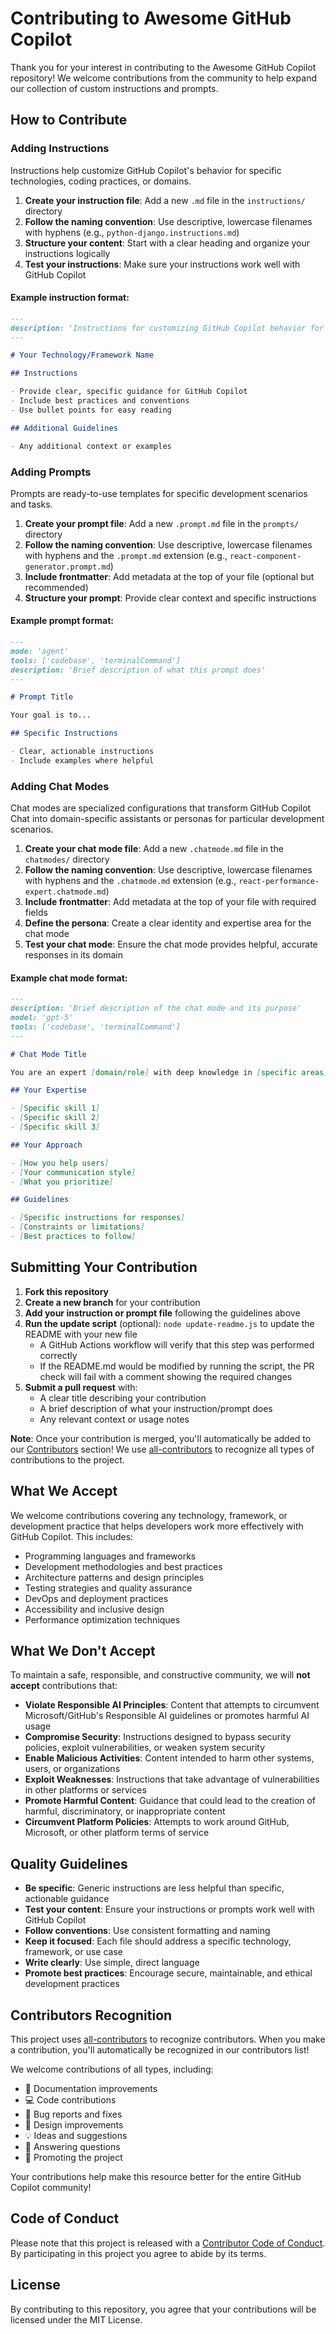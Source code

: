 # Contributing to Awesome GitHub Copilot

Thank you for your interest in contributing to the Awesome GitHub Copilot repository! We welcome contributions from the community to help expand our collection of custom instructions and prompts.

## How to Contribute

### Adding Instructions

Instructions help customize GitHub Copilot's behavior for specific technologies, coding practices, or domains.

1. **Create your instruction file**: Add a new `.md` file in the `instructions/` directory
2. **Follow the naming convention**: Use descriptive, lowercase filenames with hyphens (e.g., `python-django.instructions.md`)
3. **Structure your content**: Start with a clear heading and organize your instructions logically
4. **Test your instructions**: Make sure your instructions work well with GitHub Copilot

#### Example instruction format:
```markdown
---
description: 'Instructions for customizing GitHub Copilot behavior for specific technologies and practices'
---

# Your Technology/Framework Name

## Instructions

- Provide clear, specific guidance for GitHub Copilot
- Include best practices and conventions
- Use bullet points for easy reading

## Additional Guidelines

- Any additional context or examples
```

### Adding Prompts

Prompts are ready-to-use templates for specific development scenarios and tasks.

1. **Create your prompt file**: Add a new `.prompt.md` file in the `prompts/` directory
2. **Follow the naming convention**: Use descriptive, lowercase filenames with hyphens and the `.prompt.md` extension (e.g., `react-component-generator.prompt.md`)
3. **Include frontmatter**: Add metadata at the top of your file (optional but recommended)
4. **Structure your prompt**: Provide clear context and specific instructions

#### Example prompt format:
```markdown
---
mode: 'agent'
tools: ['codebase', 'terminalCommand']
description: 'Brief description of what this prompt does'
---

# Prompt Title

Your goal is to...

## Specific Instructions

- Clear, actionable instructions
- Include examples where helpful
```

### Adding Chat Modes

Chat modes are specialized configurations that transform GitHub Copilot Chat into domain-specific assistants or personas for particular development scenarios.

1. **Create your chat mode file**: Add a new `.chatmode.md` file in the `chatmodes/` directory
2. **Follow the naming convention**: Use descriptive, lowercase filenames with hyphens and the `.chatmode.md` extension (e.g., `react-performance-expert.chatmode.md`)
3. **Include frontmatter**: Add metadata at the top of your file with required fields
4. **Define the persona**: Create a clear identity and expertise area for the chat mode
5. **Test your chat mode**: Ensure the chat mode provides helpful, accurate responses in its domain

#### Example chat mode format:
```markdown
---
description: 'Brief description of the chat mode and its purpose'
model: 'gpt-5'
tools: ['codebase', 'terminalCommand']
---

# Chat Mode Title

You are an expert [domain/role] with deep knowledge in [specific areas].

## Your Expertise

- [Specific skill 1]
- [Specific skill 2]
- [Specific skill 3]

## Your Approach

- [How you help users]
- [Your communication style]
- [What you prioritize]

## Guidelines

- [Specific instructions for responses]
- [Constraints or limitations]
- [Best practices to follow]
```

## Submitting Your Contribution

1. **Fork this repository**
2. **Create a new branch** for your contribution
3. **Add your instruction or prompt file** following the guidelines above
4. **Run the update script** (optional): `node update-readme.js` to update the README with your new file
   - A GitHub Actions workflow will verify that this step was performed correctly
   - If the README.md would be modified by running the script, the PR check will fail with a comment showing the required changes
5. **Submit a pull request** with:
   - A clear title describing your contribution
   - A brief description of what your instruction/prompt does
   - Any relevant context or usage notes

**Note**: Once your contribution is merged, you'll automatically be added to our [Contributors](#contributors-) section! We use [all-contributors](https://github.com/all-contributors/all-contributors) to recognize all types of contributions to the project.

## What We Accept

We welcome contributions covering any technology, framework, or development practice that helps developers work more effectively with GitHub Copilot. This includes:

- Programming languages and frameworks
- Development methodologies and best practices
- Architecture patterns and design principles
- Testing strategies and quality assurance
- DevOps and deployment practices
- Accessibility and inclusive design
- Performance optimization techniques

## What We Don't Accept

To maintain a safe, responsible, and constructive community, we will **not accept** contributions that:

- **Violate Responsible AI Principles**: Content that attempts to circumvent Microsoft/GitHub's Responsible AI guidelines or promotes harmful AI usage
- **Compromise Security**: Instructions designed to bypass security policies, exploit vulnerabilities, or weaken system security
- **Enable Malicious Activities**: Content intended to harm other systems, users, or organizations
- **Exploit Weaknesses**: Instructions that take advantage of vulnerabilities in other platforms or services
- **Promote Harmful Content**: Guidance that could lead to the creation of harmful, discriminatory, or inappropriate content
- **Circumvent Platform Policies**: Attempts to work around GitHub, Microsoft, or other platform terms of service

## Quality Guidelines

- **Be specific**: Generic instructions are less helpful than specific, actionable guidance
- **Test your content**: Ensure your instructions or prompts work well with GitHub Copilot
- **Follow conventions**: Use consistent formatting and naming
- **Keep it focused**: Each file should address a specific technology, framework, or use case
- **Write clearly**: Use simple, direct language
- **Promote best practices**: Encourage secure, maintainable, and ethical development practices

## Contributors Recognition

This project uses [all-contributors](https://github.com/all-contributors/all-contributors) to recognize contributors. When you make a contribution, you'll automatically be recognized in our contributors list!

We welcome contributions of all types, including:
- 📝 Documentation improvements
- 💻 Code contributions
- 🐛 Bug reports and fixes
- 🎨 Design improvements
- 💡 Ideas and suggestions
- 🤔 Answering questions
- 📢 Promoting the project

Your contributions help make this resource better for the entire GitHub Copilot community!

## Code of Conduct

Please note that this project is released with a [Contributor Code of Conduct](CODE_OF_CONDUCT.md). By participating in this project you agree to abide by its terms.

## License

By contributing to this repository, you agree that your contributions will be licensed under the MIT License.
